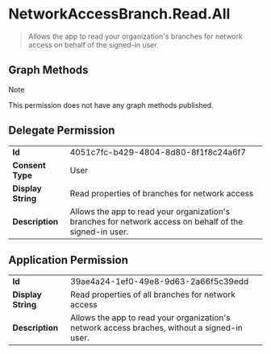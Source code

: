 # NetworkAccessBranch.Read.All

> Allows the app to read your organization's branches for network access on behalf of the signed-in user.
## Graph Methods

> [!NOTE]
> This permission does not have any graph methods published.

## Delegate Permission
|||
|-|-|
|**Id**|4051c7fc-b429-4804-8d80-8f1f8c24a6f7|
|**Consent Type**|User|
|**Display String**|Read properties of branches for network access|
|**Description**|Allows the app to read your organization's branches for network access on behalf of the signed-in user.|
## Application Permission
|||
|-|-|
|**Id**|39ae4a24-1ef0-49e8-9d63-2a66f5c39edd|
|**Display String**|Read properties of all branches for network access|
|**Description**|Allows the app to read your organization's network access braches, without a signed-in user.|
